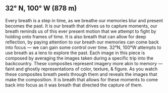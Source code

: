 ## 32°  N, 100° W (878 m)

Every breath is a step in time, as we breathe our memories blur and present becomes the past. It is our breath that drives us to capture moments, our breath reminds us of this ever present motion that we attempt to fight by holding onto frames of time. It is also breath that can allow for deep reflection, by paying attention to our breath our memories can come back into focus — we can gain some control over time. 32°N, 100°W attempts to use breath as a lens to explore the past. Each image in this piece is composed by averaging the images taken during a specific trip into the backcountry. These composites represent imagery more akin to memory — faint and ghostly representations of color, texture, & figure. As you watch these composites breath peels through them and reveals the images that make the composition. It is breath that allows for these moments to come back into focus as it was breath that directed the capture of them.
